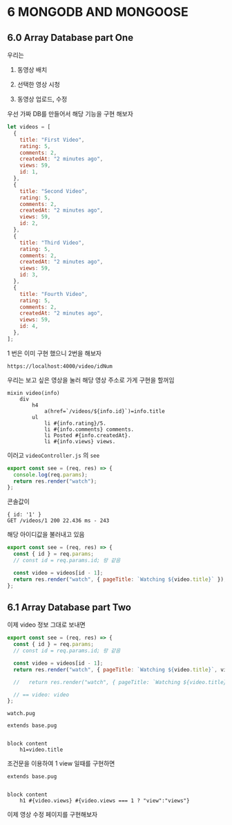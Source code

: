 # 6 MONGODB AND MONGOOSE

## 6.0 Array Database part One

우리는

1. 동영상 배치

2. 선택한 영상 시청

3. 동영상 업로드, 수정

우선 가짜 DB를 만들어서 해당 기능을 구현 해보자

```js
let videos = [
  {
    title: "First Video",
    rating: 5,
    comments: 2,
    createdAt: "2 minutes ago",
    views: 59,
    id: 1,
  },
  {
    title: "Second Video",
    rating: 5,
    comments: 2,
    createdAt: "2 minutes ago",
    views: 59,
    id: 2,
  },
  {
    title: "Third Video",
    rating: 5,
    comments: 2,
    createdAt: "2 minutes ago",
    views: 59,
    id: 3,
  },
  {
    title: "Fourth Video",
    rating: 5,
    comments: 2,
    createdAt: "2 minutes ago",
    views: 59,
    id: 4,
  },
];
```

1 번은 이미 구현 했으니 2번을 해보자

```
https://localhost:4000/video/idNum
```

우리는 보고 싶은 영상을 눌러 해당 영상 주소로 가게 구현을 할꺼임

```pug
mixin video(info)
    div
        h4
            a(href=`/videos/${info.id}`)=info.title
        ul
            li #{info.rating}/5.
            li #{info.comments} comments.
            li Posted #{info.createdAt}.
            li #{info.views} views.
```

이러고 `videoController.js` 의 `see`

```js
export const see = (req, res) => {
  console.log(req.params);
  return res.render("watch");
};
```

콘솔값이

```
{ id: '1' }
GET /videos/1 200 22.436 ms - 243
```

해당 아이디값을 불러내고 있음

```js
export const see = (req, res) => {
  const { id } = req.params;
  // const id = req.params.id; 랑 같음

  const video = videos[id - 1];
  return res.render("watch", { pageTitle: `Watching ${video.title}` });
};
```

## 6.1 Array Database part Two

이제 video 정보 그대로 보내면

```js
export const see = (req, res) => {
  const { id } = req.params;
  // const id = req.params.id; 랑 같음

  const video = videos[id - 1];
  return res.render("watch", { pageTitle: `Watching ${video.title}`, video });

  //   return res.render("watch", { pageTitle: `Watching ${video.title}`, video }

  // == video: video
};
```

`watch.pug`

```pug
extends base.pug


block content
    h1=video.title

```

조건문을 이용하여 1 view 일때를 구현하면

```pug
extends base.pug


block content
    h1 #{video.views} #{video.views === 1 ? "view":"views"}
```

이제 영상 수정 페이지를 구현해보자
